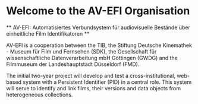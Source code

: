# Welcome to the AV-EFI Organisation

** AV-EFI: Automatisiertes Verbundsystem für audiovisuelle Bestände über einheitliche Film Identifikatoren **

AV-EFI is a cooperation between the TIB, the Stiftung Deutsche Kinemathek - Museum für Film und Fernsehen (SDK), the Gesellschaft für wissenschaftliche Datenverarbeitung mbH Göttingen (GWDG) and the Filmmuseum der Landeshauptstadt Düsseldorf (FMD).

The initial two-year project will develop and test a cross-institutional, web-based system with a Persistent Identifier (PID) in a central role. This system will serve to identify and link films, their versions and data objects from heterogeneous collections.

